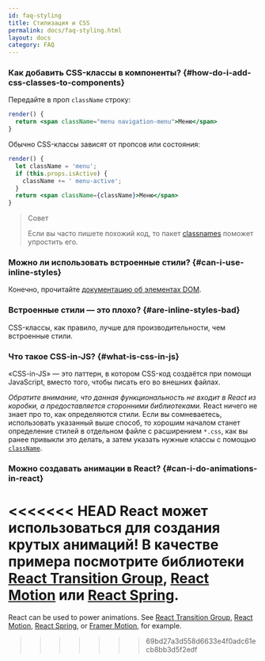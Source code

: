 ```yaml
---
id: faq-styling
title: Стилизация и CSS
permalink: docs/faq-styling.html
layout: docs
category: FAQ
---
```


### Как добавить CSS-классы в компоненты? {#how-do-i-add-css-classes-to-components}

Передайте в проп `className` строку:

```jsx
render() {
  return <span className="menu navigation-menu">Меню</span>
}
```

Обычно CSS-классы зависят от пропсов или состояния:

```jsx
render() {
  let className = 'menu';
  if (this.props.isActive) {
    className += ' menu-active';
  }
  return <span className={className}>Меню</span>
}
```

>Совет
>
>Если вы часто пишете похожий код, то пакет [classnames](https://www.npmjs.com/package/classnames#usage-with-reactjs) поможет упростить его.

### Можно ли использовать встроенные стили? {#can-i-use-inline-styles}

Конечно, прочитайте [документацию об элементах DOM](/docs/dom-elements.html#style).

### Встроенные стили — это плохо? {#are-inline-styles-bad}

CSS-классы, как правило, лучше для производительности, чем встроенные стили.

### Что такое CSS-in-JS? {#what-is-css-in-js}

«CSS-in-JS» — это паттерн, в котором CSS-код создаётся при помощи JavaScript, вместо того, чтобы писать его во внешних файлах.

_Обратите внимание, что данная функциональность не входит в React из коробки, а предоставляется сторонними библиотеками._ React ничего не знает про то, как определяются стили. Если вы сомневаетесь, использовать указанный выше способ, то хорошим началом станет определение стилей в отдельном файле с расширением `*.css`, как вы ранее привыкли это делать, а затем указать нужные классы с помощью [`className`](/docs/dom-elements.html#classname).

### Можно создавать анимации в React? {#can-i-do-animations-in-react}

<<<<<<< HEAD
React может использоваться для создания крутых анимаций! В качестве примера посмотрите библиотеки [React Transition Group](https://reactcommunity.org/react-transition-group/), [React Motion](https://github.com/chenglou/react-motion) или [React Spring](https://github.com/react-spring/react-spring).
=======
React can be used to power animations. See [React Transition Group](https://reactcommunity.org/react-transition-group/), [React Motion](https://github.com/chenglou/react-motion), [React Spring](https://github.com/react-spring/react-spring), or [Framer Motion](https://framer.com/motion), for example.
>>>>>>> 69bd27a3d558d6633e4f0adc61ecb8bb3d5f2edf
